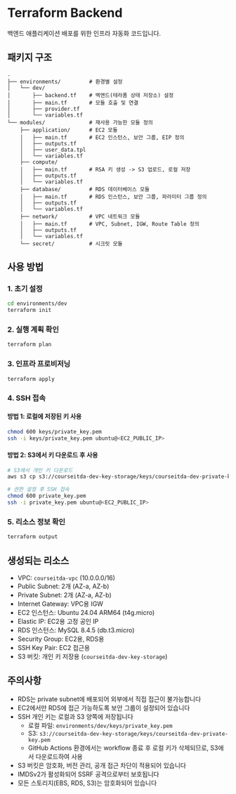 # Terraform Backend

백엔드 애플리케이션 배포를 위한 인프라 자동화 코드입니다.

## 패키지 구조

```
.
├── environments/         # 환경별 설정
│   └── dev/
│       ├── backend.tf    # 백엔드(테라폼 상태 저장소) 설정
│       ├── main.tf       # 모듈 호출 및 연결
│       ├── provider.tf
│       └── variables.tf
└── modules/              # 재사용 가능한 모듈 정의
    ├── application/      # EC2 모듈
    │   ├── main.tf       # EC2 인스턴스, 보안 그룹, EIP 정의
    │   ├── outputs.tf
    │   ├── user_data.tpl
    │   └── variables.tf
    ├── compute/
    │   ├── main.tf       # RSA 키 생성 -> S3 업로드, 로컬 저장
    │   ├── outputs.tf
    │   └── variables.tf
    ├── database/         # RDS 데이터베이스 모듈
    │   ├── main.tf       # RDS 인스턴스, 보안 그룹, 파라미터 그룹 정의
    │   ├── outputs.tf
    │   └── variables.tf
    ├── network/          # VPC 네트워크 모듈
    │   ├── main.tf       # VPC, Subnet, IGW, Route Table 정의
    │   ├── outputs.tf
    │   └── variables.tf
    └── secret/           # 시크릿 모듈
```

## 사용 방법

### 1. 초기 설정

```bash
cd environments/dev
terraform init
```

### 2. 실행 계획 확인

```bash
terraform plan
```

### 3. 인프라 프로비저닝

```bash
terraform apply
```

### 4. SSH 접속

#### 방법 1: 로컬에 저장된 키 사용

```bash
chmod 600 keys/private_key.pem
ssh -i keys/private_key.pem ubuntu@<EC2_PUBLIC_IP>
```

#### 방법 2: S3에서 키 다운로드 후 사용

```bash
# S3에서 개인 키 다운로드
aws s3 cp s3://courseitda-dev-key-storage/keys/courseitda-dev-private-key.pem ./private_key.pem

# 권한 설정 후 SSH 접속
chmod 600 private_key.pem
ssh -i private_key.pem ubuntu@<EC2_PUBLIC_IP>
```

### 5. 리소스 정보 확인

```bash
terraform output
```

## 생성되는 리소스

- VPC: `courseitda-vpc` (10.0.0.0/16)
- Public Subnet: 2개 (AZ-a, AZ-b)
- Private Subnet: 2개 (AZ-a, AZ-b)
- Internet Gateway: VPC용 IGW
- EC2 인스턴스: Ubuntu 24.04 ARM64 (t4g.micro)
- Elastic IP: EC2용 고정 공인 IP
- RDS 인스턴스: MySQL 8.4.5 (db.t3.micro)
- Security Group: EC2용, RDS용
- SSH Key Pair: EC2 접근용
- S3 버킷: 개인 키 저장용 (`courseitda-dev-key-storage`)

## 주의사항

- RDS는 private subnet에 배포되어 외부에서 직접 접근이 불가능합니다
- EC2에서만 RDS에 접근 가능하도록 보안 그룹이 설정되어 있습니다
- SSH 개인 키는 로컬과 S3 양쪽에 저장됩니다
    - 로컬 파일: `environments/dev/keys/private_key.pem`
    - S3: `s3://courseitda-dev-key-storage/keys/courseitda-dev-private-key.pem`
    - GitHub Actions 환경에서는 workflow 종료 후 로컬 키가 삭제되므로, S3에서 다운로드하여 사용
- S3 버킷은 암호화, 버전 관리, 공개 접근 차단이 적용되어 있습니다
- IMDSv2가 활성화되어 SSRF 공격으로부터 보호됩니다
- 모든 스토리지(EBS, RDS, S3)는 암호화되어 있습니다
